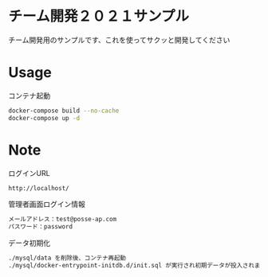 # チーム開発２０２１サンプル

チーム開発用のサンプルです、これを使ってサクッと開発してください

# Usage

コンテナ起動

```bash
docker-compose build --no-cache
docker-compose up -d
```

# Note

ログインURL

```bash
http://localhost/
```

管理者画面ログイン情報

```bash
メールアドレス：test@posse-ap.com
パスワード：password
```

データ初期化

```bash
./mysql/data を削除後、コンテナ再起動
./mysql/docker-entrypoint-initdb.d/init.sql が実行され初期データが投入されます
```
